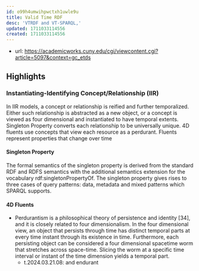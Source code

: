 ```yaml
---
id: o99h4umwihpwctxh1uwle9u
title: Valid Time RDF
desc: 'VTRDF and VT-SPARQL,'
updated: 1711033114556
created: 1711033114556
---
```


- url: https://academicworks.cuny.edu/cgi/viewcontent.cgi?article=5097&context=gc_etds


## Highlights

### Instantiating-Identifying Concept/Relationship (IIR)

In IIR models, a concept or relationship is reified and further temporalized. Either such relationship is abstracted as a new object, or a concept is viewed as four dimensional and instantiated to have temporal extents. Singleton Property converts each relationship to be universally unique. 4D fluents use concepts that view each resource as a perdurant. Fluents represent properties that change over time

#### Singleton Property

The formal semantics of the singleton property is derived from the standard RDF and RDFS
semantics with the additional semantics extension for the vocabulary rdf:singletonPropertyOf. The
singleton property gives rises to three cases of query patterns: data, metadata and mixed patterns
which SPARQL supports. 

#### 4D Fluents

- Perdurantism is a philosophical theory of persistence and identity [34], and it is closely related to four dimensionalism. In the four dimensional view, an object that persists through time has distinct temporal parts at every time instant through its existence in time. Furthermore, each persisting object can be considered a four dimensional spacetime worm that stretches across space-time. Slicing the worm at a specific time interval or instant of the time dimension yields a temporal part.
  - t.2024.03.21.08: and endurant 
